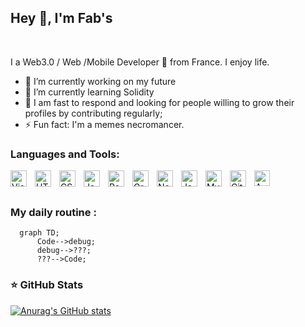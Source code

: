 <h2>Hey 👋, I'm Fab's </h2>
<br />

I a Web3.0 / Web /Mobile Developer 🚀 from France. I enjoy life.


<p align="center">
</p>

- 🔭 I’m currently working on my future
- 🌱 I’m currently learning Solidity
- 💬 I am fast to respond and looking for people willing to grow their profiles by contributing regularly;
- ⚡ Fun fact: I'm a memes necromancer.

<p align="center">


  
  ### Languages and Tools:

<img align="left" alt="Visual Studio Code" width="26px" src="https://cdn.jsdelivr.net/gh/devicons/devicon/icons/vscode/vscode-original.svg" style="padding-right:10px;" />

<img align="left" alt="HTML5" width="26px" src="https://cdn.jsdelivr.net/gh/devicons/devicon/icons/html5/html5-original.svg" style="padding-right:10px;" />
<img align="left" alt="CSS3" width="26px" src="https://cdn.jsdelivr.net/gh/devicons/devicon/icons/css3/css3-original.svg" style="padding-right:10px;" />
<img align="left" alt="JavaScript" width="26px" src="https://cdn.jsdelivr.net/gh/devicons/devicon/icons/javascript/javascript-original.svg" style="padding-right:10px;" />
<img align="left" alt="React" width="26px" src="https://cdn.jsdelivr.net/gh/devicons/devicon/icons/react/react-original.svg" style="padding-right:10px;" />
<img align="left" alt="GraphQL" width="26px" src="https://cdn.jsdelivr.net/gh/devicons/devicon/icons/postgresql/postgresql-original.svg" style="padding-right:10px;" />
<img align="left" alt="Node.js" width="26px" src="https://cdn.jsdelivr.net/gh/devicons/devicon/icons/nodejs/nodejs-original.svg" style="padding-right:10px;" />
<img align="left" alt="Java" width="26px" src="https://cdn.jsdelivr.net/gh/devicons/devicon/icons/java/java-original.svg" style="padding-right:10px;" />
<img align="left" alt="MySQL" width="26px" src="https://cdn.jsdelivr.net/gh/devicons/devicon/icons/mysql/mysql-original.svg" style="padding-right:10px;" />
<img align="left" alt="Git" width="26px" src="https://cdn.jsdelivr.net/gh/devicons/devicon/icons/git/git-original.svg" style="padding-right:10px;" />


<img align="left" alt="AWS" width="25px" src="https://cdn.jsdelivr.net/gh/devicons/devicon/icons/googlecloud/googlecloud-original.svg" style="padding-right:11px;" />

<br />
<br />

### My daily routine :

```mermaid
  graph TD;
      Code-->debug;
      debug-->???;
      ???-->Code;
```
  
### ⭐ GitHub Stats

[![Anurag's GitHub stats](https://github-readme-stats.vercel.app/api?username=lf444&show_icons=true&hide_border=false&?count_private=true&title_color=3B1F94f&icon_color=FFE500&bg_color=09131B&text_color=ffffff&border_color=0c1a25)](https://github.com/anuraghazra/github-readme-stats)
